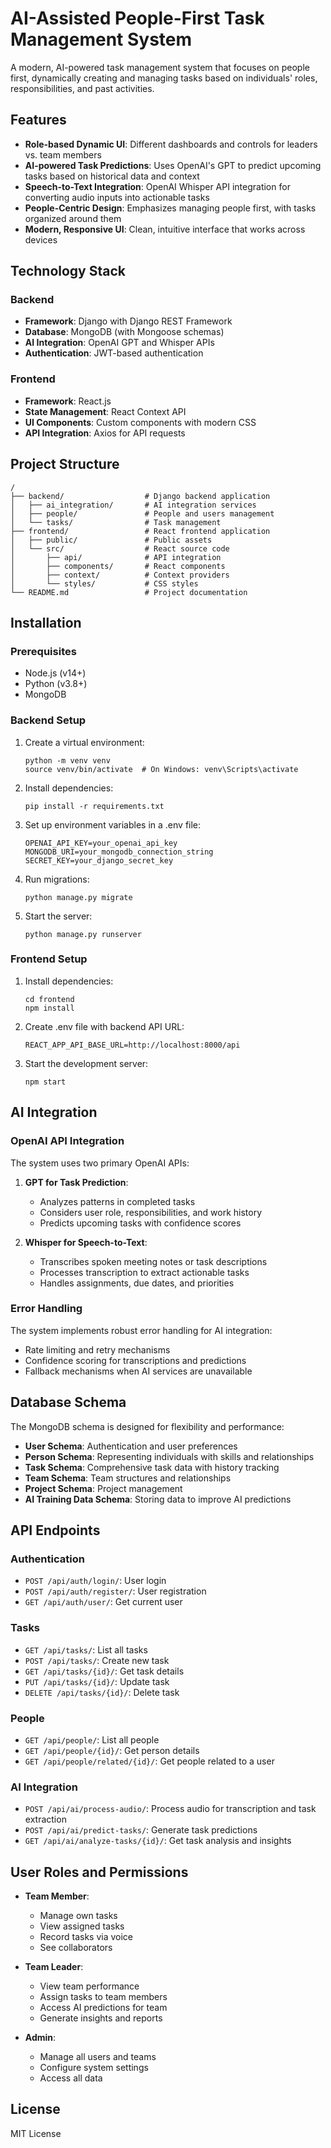 # AI-Assisted People-First Task Management System

A modern, AI-powered task management system that focuses on people first, dynamically creating and managing tasks based on individuals' roles, responsibilities, and past activities.

## Features

- **Role-based Dynamic UI**: Different dashboards and controls for leaders vs. team members
- **AI-powered Task Predictions**: Uses OpenAI's GPT to predict upcoming tasks based on historical data and context
- **Speech-to-Text Integration**: OpenAI Whisper API integration for converting audio inputs into actionable tasks
- **People-Centric Design**: Emphasizes managing people first, with tasks organized around them
- **Modern, Responsive UI**: Clean, intuitive interface that works across devices

## Technology Stack

### Backend
- **Framework**: Django with Django REST Framework
- **Database**: MongoDB (with Mongoose schemas)
- **AI Integration**: OpenAI GPT and Whisper APIs
- **Authentication**: JWT-based authentication

### Frontend
- **Framework**: React.js
- **State Management**: React Context API
- **UI Components**: Custom components with modern CSS
- **API Integration**: Axios for API requests

## Project Structure

```
/
├── backend/                  # Django backend application
│   ├── ai_integration/       # AI integration services
│   ├── people/               # People and users management
│   └── tasks/                # Task management
├── frontend/                 # React frontend application
│   ├── public/               # Public assets
│   └── src/                  # React source code
│       ├── api/              # API integration
│       ├── components/       # React components
│       ├── context/          # Context providers
│       └── styles/           # CSS styles
└── README.md                 # Project documentation
```

## Installation

### Prerequisites
- Node.js (v14+)
- Python (v3.8+)
- MongoDB

### Backend Setup
1. Create a virtual environment:
   ```
   python -m venv venv
   source venv/bin/activate  # On Windows: venv\Scripts\activate
   ```

2. Install dependencies:
   ```
   pip install -r requirements.txt
   ```

3. Set up environment variables in a .env file:
   ```
   OPENAI_API_KEY=your_openai_api_key
   MONGODB_URI=your_mongodb_connection_string
   SECRET_KEY=your_django_secret_key
   ```

4. Run migrations:
   ```
   python manage.py migrate
   ```

5. Start the server:
   ```
   python manage.py runserver
   ```

### Frontend Setup
1. Install dependencies:
   ```
   cd frontend
   npm install
   ```

2. Create .env file with backend API URL:
   ```
   REACT_APP_API_BASE_URL=http://localhost:8000/api
   ```

3. Start the development server:
   ```
   npm start
   ```

## AI Integration

### OpenAI API Integration
The system uses two primary OpenAI APIs:

1. **GPT for Task Prediction**:
   - Analyzes patterns in completed tasks
   - Considers user role, responsibilities, and work history
   - Predicts upcoming tasks with confidence scores

2. **Whisper for Speech-to-Text**:
   - Transcribes spoken meeting notes or task descriptions
   - Processes transcription to extract actionable tasks
   - Handles assignments, due dates, and priorities

### Error Handling
The system implements robust error handling for AI integration:
- Rate limiting and retry mechanisms
- Confidence scoring for transcriptions and predictions
- Fallback mechanisms when AI services are unavailable

## Database Schema

The MongoDB schema is designed for flexibility and performance:

- **User Schema**: Authentication and user preferences
- **Person Schema**: Representing individuals with skills and relationships
- **Task Schema**: Comprehensive task data with history tracking
- **Team Schema**: Team structures and relationships
- **Project Schema**: Project management
- **AI Training Data Schema**: Storing data to improve AI predictions

## API Endpoints

### Authentication
- `POST /api/auth/login/`: User login
- `POST /api/auth/register/`: User registration
- `GET /api/auth/user/`: Get current user

### Tasks
- `GET /api/tasks/`: List all tasks
- `POST /api/tasks/`: Create new task
- `GET /api/tasks/{id}/`: Get task details
- `PUT /api/tasks/{id}/`: Update task
- `DELETE /api/tasks/{id}/`: Delete task

### People
- `GET /api/people/`: List all people
- `GET /api/people/{id}/`: Get person details
- `GET /api/people/related/{id}/`: Get people related to a user

### AI Integration
- `POST /api/ai/process-audio/`: Process audio for transcription and task extraction
- `POST /api/ai/predict-tasks/`: Generate task predictions
- `GET /api/ai/analyze-tasks/{id}/`: Get task analysis and insights

## User Roles and Permissions

- **Team Member**:
  - Manage own tasks
  - View assigned tasks
  - Record tasks via voice
  - See collaborators

- **Team Leader**:
  - View team performance
  - Assign tasks to team members
  - Access AI predictions for team
  - Generate insights and reports

- **Admin**:
  - Manage all users and teams
  - Configure system settings
  - Access all data

## License

MIT License
